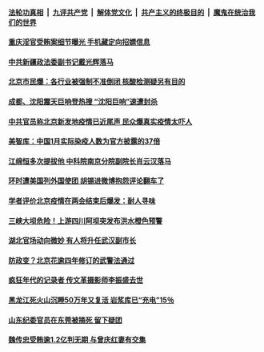 

####  [法轮功真相](../../../../basic/blob/master/README.md?t=06241302) &nbsp;|&nbsp; [九评共产党](../../../../9ping.md/blob/master/README.md?t=06241302) &nbsp;|&nbsp; [解体党文化](../../../../jtdwh.md/blob/master/README.md?t=06241302)  &nbsp;|&nbsp; [共产主义的终极目的](../../../../gczydzjmd.md/blob/master/README.md?t=06241302) &nbsp;|&nbsp; [魔鬼在统治我们的世界](../../../../mgztzwmdsj.md/blob/master/README.md?t=06241302) 

#### [重庆淫官受贿案细节曝光 手机藏定向招嫖信息](../pages/soh5/393556.md?t=06241302) 
#### [中共新疆政法委副书记戴光辉落马](../pages/soh5/393370.md?t=06241302) 
#### [北京市民爆：各行业被强制不准倒闭  核酸检测疑另有目的](../pages/soh5/393361.md?t=06241302) 
#### [成都、沈阳震天巨响登热搜 “沈阳巨响”速遭封杀](../pages/soh5/393355.md?t=06241302) 
#### [中共官员称北京新发地疫情已近尾声 民众爆真实疫情太吓人](../pages/soh5/393307.md?t=06241302) 
#### [美智库：中国1月实际染疫人数为官方披露的37倍](../pages/soh5/393289.md?t=06241302) 
#### [江绵恒多次提拔他 中科院南京分院副院长肖云汉落马](../pages/soh5/393301.md?t=06241302) 
#### [环时遭美国列外国使团 胡锡进微博抱怨评论翻车了](../pages/soh5/393253.md?t=06241302) 
#### [学者评价北京疫情在两会结束后爆发：耐人寻味](../pages/soh5/393262.md?t=06241302) 
#### [三峡大坝危险！上游四川阿坝突发布洪水橙色预警](../pages/soh5/393223.md?t=06241302) 
#### [湖北官场动向微妙 有人将升任武汉副市长](../pages/soh5/393208.md?t=06241302) 
#### [防政变？北京花逾四年修订的武警法通过](../pages/soh5/393157.md?t=06241302) 
#### [疯狂年代的记录者 传文革摄影师李振盛去世 ](../pages/soh5/393145.md?t=06241302) 
#### [黑龙江死火山沉睡50万年又复活 岩浆库已“充电”15％](../pages/soh5/393151.md?t=06241302) 
#### [山东纪委官员在东莞被捅死 留下疑团](../pages/soh5/393004.md?t=06241302) 
#### [魏传忠受贿逾1.2亿判无期  与曾庆红妻有交集](../pages/soh5/393142.md?t=06241302) 
